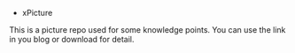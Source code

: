 * xPicture

This is a picture repo used for some knowledge points.
You can use the link in you blog or download for detail.

